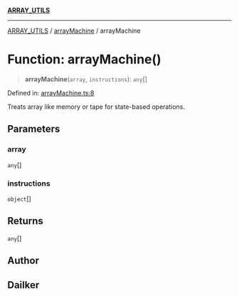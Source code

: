 [**ARRAY_UTILS**](../../README.md)

***

[ARRAY_UTILS](../../README.md) / [arrayMachine](../README.md) / arrayMachine

# Function: arrayMachine()

> **arrayMachine**(`array`, `instructions`): `any`[]

Defined in: [arrayMachine.ts:8](https://github.com/dailker/everyutil/blob/483b8bac7542bbca68c14daba34579f97fabc512/src/array/arrayMachine.ts#L8)

Treats array like memory or tape for state-based operations.

## Parameters

### array

`any`[]

### instructions

`object`[]

## Returns

`any`[]

## Author

## Dailker
